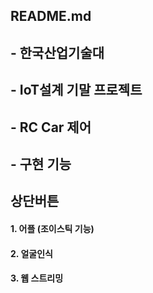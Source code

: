 ## README.md

## - 한국산업기술대
## - IoT설계 기말 프로젝트
## - RC Car 제어

## - 구현 기능
## 상단버튼
#### 1. 어플 (조이스틱 기능)

#### 2. 얼굴인식

#### 3. 웹 스트리밍
